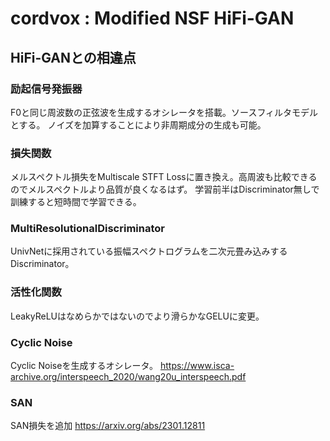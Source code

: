 # cordvox : Modified NSF HiFi-GAN

## HiFi-GANとの相違点
### 励起信号発振器
F0と同じ周波数の正弦波を生成するオシレータを搭載。ソースフィルタモデルとする。
ノイズを加算することにより非周期成分の生成も可能。

### 損失関数
メルスペクトル損失をMultiscale STFT Lossに置き換え。高周波も比較できるのでメルスペクトルより品質が良くなるはず。
学習前半はDiscriminator無しで訓練すると短時間で学習できる。

### MultiResolutionalDiscriminator
UnivNetに採用されている振幅スペクトログラムを二次元畳み込みするDiscriminator。

### 活性化関数
LeakyReLUはなめらかではないのでより滑らかなGELUに変更。

### Cyclic Noise
Cyclic Noiseを生成するオシレータ。
https://www.isca-archive.org/interspeech_2020/wang20u_interspeech.pdf

### SAN
SAN損失を追加
https://arxiv.org/abs/2301.12811